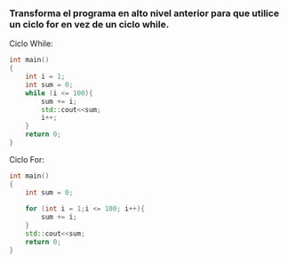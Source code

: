 ### Transforma el programa en alto nivel anterior para que utilice un ciclo for en vez de un ciclo while.
Ciclo While:
```c++
int main()
{
    int i = 1;
    int sum = 0;
    while (i <= 100){
        sum += i;
        std::cout<<sum;
        i++;
    }
    return 0;
}    
```
Ciclo For:
```c++
int main()
{
    int sum = 0;
    
    for (int i = 1;i <= 100; i++){
        sum += i;
    }
    std::cout<<sum;
    return 0;
}
```